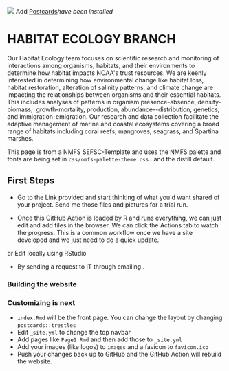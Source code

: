 [![](https://img.shields.io/badge/Open%20In-RStudio%20Cloud-green)](https://rstudio.cloud/content/4772998) Add [Postcards](https://github.com/seankross/postcards)*have been installed*

# HABITAT ECOLOGY BRANCH

Our Habitat Ecology team focuses on scientific research and monitoring of interactions among organisms, habitats, and their environments to determine how habitat impacts NOAA\'s trust resources. We are keenly interested in determining how environmental change like habitat loss, habitat restoration, alteration of salinity patterns, and climate change are impacting the relationships between organisms and their essential habitats. This includes analyses of patterns in organism presence-absence, density-biomass,  growth-mortality, production, abundance\--distribution, genetics, and immigration-emigration. Our research and data collection facilitate the adaptive management of marine and coastal ecosystems covering a broad range of habitats including coral reefs, mangroves, seagrass, and Spartina marshes.

This page is from a NMFS SEFSC-Template and uses the NMFS palette and fonts are being set in `css/nmfs-palette-theme.css`.. and the distill default.

## First Steps

-   Go to the Link provided and start thinking of what you'd want shared of your project. Send me those files and pictures for a trial run.

-   Once this GitHub Action is loaded by R and runs everything, we can just edit and add files in the browser. We can click the Actions tab to watch the progress. This is a common workflow once we have a site developed and we just need to do a quick update.

or Edit locally using RStudio

-   By sending a request to IT through emailing .

### Building the website

### Customizing is next

-   `index.Rmd` will be the front page. You can change the layout by changing `postcards::trestles`
-   Edit `_site.yml` to change the top navbar
-   Add pages like `Page1.Rmd` and then add those to `_site.yml`
-   Add your images (like logos) to `images` and a favicon to `favicon.ico`
-   Push your changes back up to GitHub and the GitHub Action will rebuild the website.

